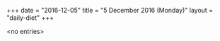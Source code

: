 +++
date = "2016-12-05"
title = "5 December 2016 (Monday)"
layout = "daily-diet"
+++

\<no entries\>